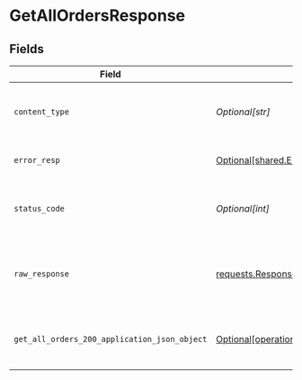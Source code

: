 # GetAllOrdersResponse


## Fields

| Field                                                                                                                | Type                                                                                                                 | Required                                                                                                             | Description                                                                                                          |
| -------------------------------------------------------------------------------------------------------------------- | -------------------------------------------------------------------------------------------------------------------- | -------------------------------------------------------------------------------------------------------------------- | -------------------------------------------------------------------------------------------------------------------- |
| `content_type`                                                                                                       | *Optional[str]*                                                                                                      | :heavy_check_mark:                                                                                                   | HTTP response content type for this operation                                                                        |
| `error_resp`                                                                                                         | [Optional[shared.ErrorResp]](undefined/models/shared/errorresp.md)                                                   | :heavy_minus_sign:                                                                                                   | Could not authenticate the user                                                                                      |
| `status_code`                                                                                                        | *Optional[int]*                                                                                                      | :heavy_check_mark:                                                                                                   | HTTP response status code for this operation                                                                         |
| `raw_response`                                                                                                       | [requests.Response](https://requests.readthedocs.io/en/latest/api/#requests.Response)                                | :heavy_minus_sign:                                                                                                   | Raw HTTP response; suitable for custom response parsing                                                              |
| `get_all_orders_200_application_json_object`                                                                         | [Optional[operations.GetAllOrders200ApplicationJSON]](undefined/models/operations/getallorders200applicationjson.md) | :heavy_minus_sign:                                                                                                   | The orders for the portal user returned successfully.                                                                |